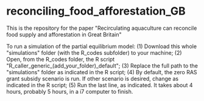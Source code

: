 # reconciling_food_afforestation_GB
This is the repository for the paper "Recirculating aquaculture can reconcile food supply and afforestation in Great Britain" 


To run a simulation of the partial equilibrium model:
(1) Download this whole "simulations" folder (with the R_codes subfolder) to your machine;
(2) Open, from the R_codes folder, the R script "R_caller_generic_(add_your_folder)_default";
(3) Replace the full path to the "simulations" folder as indicated in the R script;
(4) By default, the zero RAS grant subsidy scenario is run. If other scenario is desired, change as indicated in the R script;
(5) Run the last line, as indicated. It takes about 4 hours, probably 5 hours, in a i7 computer to finish.
